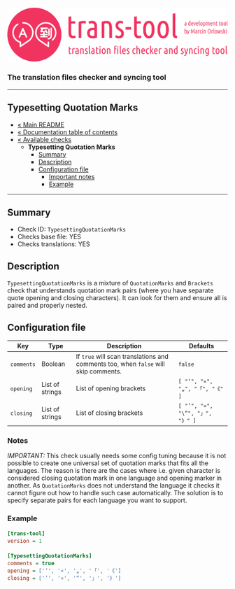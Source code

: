![trans-tool logo](../../artwork/trans-tool-logo.png)

### The translation files checker and syncing tool ###

---

## Typesetting Quotation Marks ##

* [« Main README](../../README.md)
* [« Documentation table of contents](../README.md)
* [« Available checks](README.md)
  * **Typesetting Quotation Marks**
    * [Summary](#summary)
    * [Description](#description)
    * [Configuration file](#configuration-file)
      * [Important notes](#notes)
      * [Example](#example)

---

## Summary ##

* Check ID: `TypesettingQuotationMarks`
* Checks base file: YES
* Checks translations: YES

## Description ##

`TypesettingQuotationMarks` is a mixture of `QuotationMarks` and `Brackets` check that understands
quotation mark pairs (where you have separate quote opening and closing characters). It can look for
them and ensure all is paired and properly nested.

## Configuration file ##

| Key        | Type            | Description                                                                         | Defaults                           |
|------------|-----------------|-------------------------------------------------------------------------------------|------------------------------------|
| `comments` | Boolean         | If `true` will scan translations and comments too, when `false` will skip comments. | `false`                            |
| `opening`  | List of strings | List of opening brackets                                                            | ``[ "‘", "«", "„", "「", "《" ]``    |
| `closing`  | List of strings | List of closing brackets                                                            | ``[ "’", "»", "\“", "」", "》" ]``   |

### Notes ###

*IMPORTANT:* This check usually needs some config tuning because it is not possible to create one
universal set of quotation marks that fits all the languages. The reason is there are the cases
where i.e. given character is considered closing quotation mark in one language and opening marker
in another. As `QuotationMarks` does not understand the language it checks it cannot figure out how
to handle such case automatically. The solution is to specify separate pairs for each language you
want to support.

### Example ###

```ini
[trans-tool]
version = 1

[TypesettingQuotationMarks]
comments = true
opening = ['‘', '«', '„', '「', '《']
closing = ['’', '»', '“', '」', '》']
```
